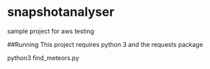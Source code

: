 # snapshotanalyser
sample project for aws testing

##Running
This project requires python 3 and the requests package

python3 find_meteors.py

